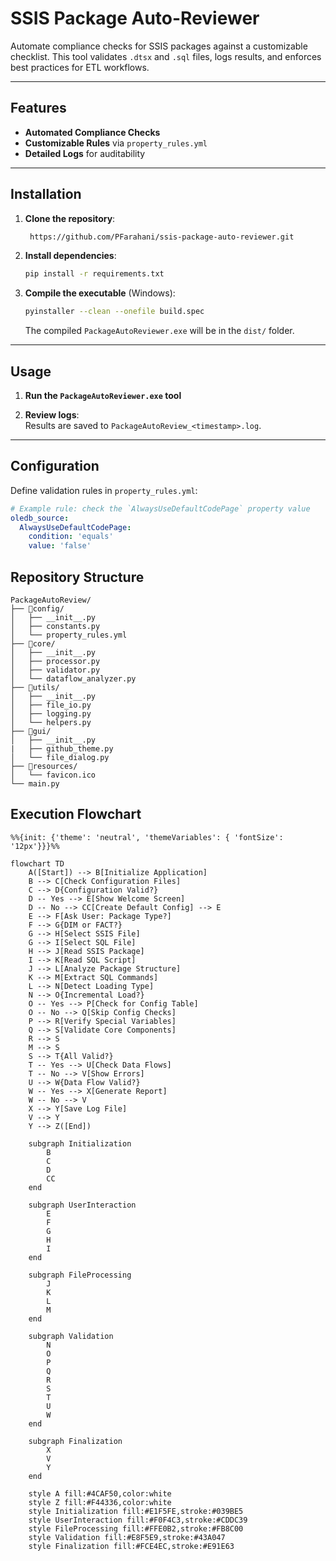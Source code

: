 # SSIS Package Auto-Reviewer  

Automate compliance checks for SSIS packages against a customizable checklist. This tool validates `.dtsx` and `.sql` files, logs results, and enforces best practices for ETL workflows.  

---

## Features  
- **Automated Compliance Checks**  
- **Customizable Rules** via `property_rules.yml`  
- **Detailed Logs** for auditability  
---

## Installation  
1. **Clone the repository**:  
   ```bash
    https://github.com/PFarahani/ssis-package-auto-reviewer.git
   ```

2. **Install dependencies**:  
   ```bash
   pip install -r requirements.txt
   ```

3. **Compile the executable** (Windows):  
   ```bash
   pyinstaller --clean --onefile build.spec
   ```  
   The compiled `PackageAutoReviewer.exe` will be in the `dist/` folder.

---

## Usage  
1. **Run the `PackageAutoReviewer.exe` tool**  
   
2. **Review logs**:  
   Results are saved to `PackageAutoReview_<timestamp>.log`.

---

## Configuration  
Define validation rules in `property_rules.yml`:  
```yaml
# Example rule: check the `AlwaysUseDefaultCodePage` property value
oledb_source:
  AlwaysUseDefaultCodePage: 
    condition: 'equals'
    value: 'false'
```  

## Repository Structure

```
PackageAutoReview/
├── 📂config/
│   ├── __init__.py
│   ├── constants.py
│   └── property_rules.yml
├── 📂core/
│   ├── __init__.py
│   ├── processor.py
│   ├── validator.py
│   └── dataflow_analyzer.py
├── 📂utils/
│   ├── __init__.py
│   ├── file_io.py
│   ├── logging.py
│   └── helpers.py
├── 📂gui/
│   ├── __init__.py
|   ├── github_theme.py
│   └── file_dialog.py
├── 📂resources/
│   └── favicon.ico
└── main.py
```

## Execution Flowchart

```mermaid
%%{init: {'theme': 'neutral', 'themeVariables': { 'fontSize': '12px'}}}%%

flowchart TD
    A([Start]) --> B[Initialize Application]
    B --> C[Check Configuration Files]
    C --> D{Configuration Valid?}
    D -- Yes --> E[Show Welcome Screen]
    D -- No --> CC[Create Default Config] --> E
    E --> F[Ask User: Package Type?]
    F --> G{DIM or FACT?}
    G --> H[Select SSIS File]
    G --> I[Select SQL File]
    H --> J[Read SSIS Package]
    I --> K[Read SQL Script]
    J --> L[Analyze Package Structure]
    K --> M[Extract SQL Commands]
    L --> N[Detect Loading Type]
    N --> O{Incremental Load?}
    O -- Yes --> P[Check for Config Table]
    O -- No --> Q[Skip Config Checks]
    P --> R[Verify Special Variables]
    Q --> S[Validate Core Components]
    R --> S
    M --> S
    S --> T{All Valid?}
    T -- Yes --> U[Check Data Flows]
    T -- No --> V[Show Errors]
    U --> W{Data Flow Valid?}
    W -- Yes --> X[Generate Report]
    W -- No --> V
    X --> Y[Save Log File]
    V --> Y
    Y --> Z([End])

    subgraph Initialization
        B
        C
        D
        CC
    end

    subgraph UserInteraction
        E
        F
        G
        H
        I
    end

    subgraph FileProcessing
        J
        K
        L
        M
    end

    subgraph Validation
        N
        O
        P
        Q
        R
        S
        T
        U
        W
    end

    subgraph Finalization
        X
        V
        Y
    end

    style A fill:#4CAF50,color:white
    style Z fill:#F44336,color:white
    style Initialization fill:#E1F5FE,stroke:#039BE5
    style UserInteraction fill:#F0F4C3,stroke:#CDDC39
    style FileProcessing fill:#FFE0B2,stroke:#FB8C00
    style Validation fill:#E8F5E9,stroke:#43A047
    style Finalization fill:#FCE4EC,stroke:#E91E63
```
